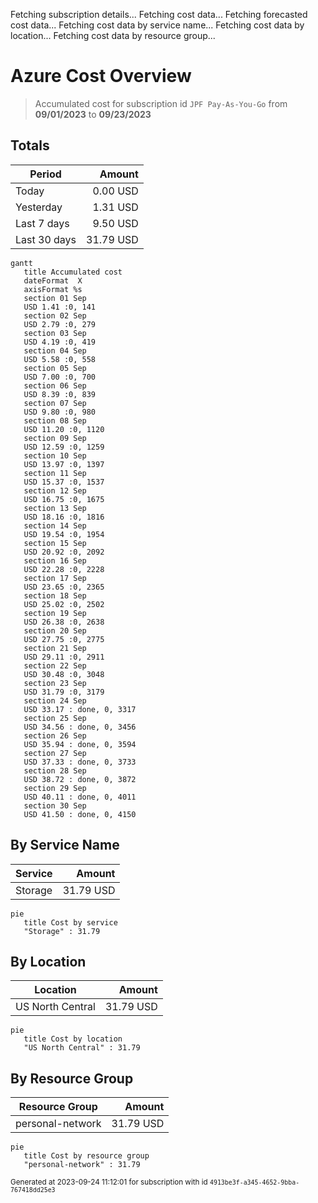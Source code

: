 Fetching subscription details...
Fetching cost data...
Fetching forecasted cost data...
Fetching cost data by service name...
Fetching cost data by location...
Fetching cost data by resource group...
# Azure Cost Overview

> Accumulated cost for subscription id `JPF Pay-As-You-Go` from **09/01/2023** to **09/23/2023**

## Totals

|Period|Amount|
|---|---:|
|Today|0.00 USD|
|Yesterday|1.31 USD|
|Last 7 days|9.50 USD|
|Last 30 days|31.79 USD|

```mermaid
gantt
   title Accumulated cost
   dateFormat  X
   axisFormat %s
   section 01 Sep
   USD 1.41 :0, 141
   section 02 Sep
   USD 2.79 :0, 279
   section 03 Sep
   USD 4.19 :0, 419
   section 04 Sep
   USD 5.58 :0, 558
   section 05 Sep
   USD 7.00 :0, 700
   section 06 Sep
   USD 8.39 :0, 839
   section 07 Sep
   USD 9.80 :0, 980
   section 08 Sep
   USD 11.20 :0, 1120
   section 09 Sep
   USD 12.59 :0, 1259
   section 10 Sep
   USD 13.97 :0, 1397
   section 11 Sep
   USD 15.37 :0, 1537
   section 12 Sep
   USD 16.75 :0, 1675
   section 13 Sep
   USD 18.16 :0, 1816
   section 14 Sep
   USD 19.54 :0, 1954
   section 15 Sep
   USD 20.92 :0, 2092
   section 16 Sep
   USD 22.28 :0, 2228
   section 17 Sep
   USD 23.65 :0, 2365
   section 18 Sep
   USD 25.02 :0, 2502
   section 19 Sep
   USD 26.38 :0, 2638
   section 20 Sep
   USD 27.75 :0, 2775
   section 21 Sep
   USD 29.11 :0, 2911
   section 22 Sep
   USD 30.48 :0, 3048
   section 23 Sep
   USD 31.79 :0, 3179
   section 24 Sep
   USD 33.17 : done, 0, 3317
   section 25 Sep
   USD 34.56 : done, 0, 3456
   section 26 Sep
   USD 35.94 : done, 0, 3594
   section 27 Sep
   USD 37.33 : done, 0, 3733
   section 28 Sep
   USD 38.72 : done, 0, 3872
   section 29 Sep
   USD 40.11 : done, 0, 4011
   section 30 Sep
   USD 41.50 : done, 0, 4150
```

## By Service Name

|Service|Amount|
|---|---:|
|Storage|31.79 USD|

```mermaid
pie
   title Cost by service
   "Storage" : 31.79
```

## By Location

|Location|Amount|
|---|---:|
|US North Central|31.79 USD|

```mermaid
pie
   title Cost by location
   "US North Central" : 31.79
```

## By Resource Group

|Resource Group|Amount|
|---|---:|
|personal-network|31.79 USD|

```mermaid
pie
   title Cost by resource group
   "personal-network" : 31.79
```

<sup>Generated at 2023-09-24 11:12:01 for subscription with id `4913be3f-a345-4652-9bba-767418dd25e3`</sup>
